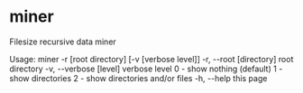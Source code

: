 # miner
Filesize recursive data miner

Usage: miner -r [root directory] [-v [verbose level]]
 -r, --root [directory]      root directory
 -v, --verbose [level]       verbose level
                               0 - show nothing (default)
                               1 - show directories
                               2 - show directories and/or files
 -h, --help                  this page
